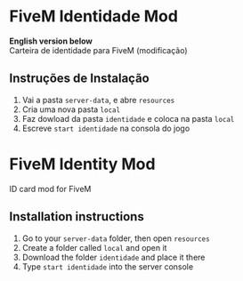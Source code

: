 # FiveM Identidade Mod
**English version below**  
Carteira de identidade para FiveM (modificação)

## Instruções de Instalação
1. Vai a pasta `server-data`, e abre `resources`
2. Cria uma nova pasta `local`
3. Faz dowload da pasta `identidade` e coloca na pasta `local`
4. Escreve `start identidade` na consola do jogo

# FiveM Identity Mod
ID card mod for FiveM

## Installation instructions
1. Go to your `server-data` folder, then open `resources`
2. Create a folder called `local` and open it
3. Download the folder `identidade` and place it there
4. Type `start identidade` into the server console
